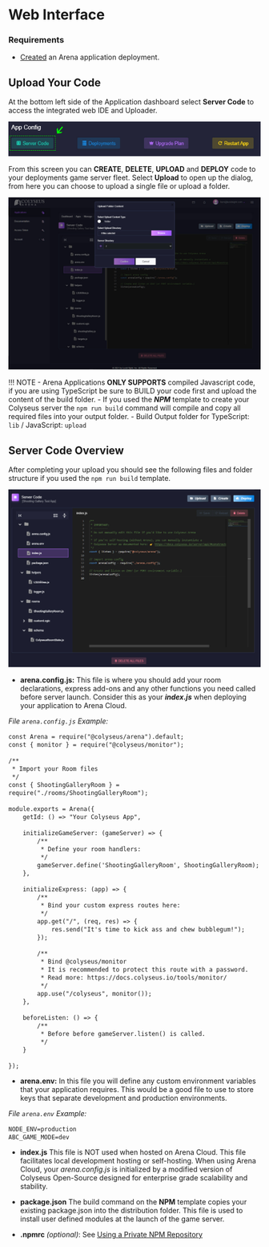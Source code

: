 # Web Interface

### Requirements

* [Created](../create-application/) an Arena application deployment.

## Upload Your Code
At the bottom left side of the Application dashboard select **Server Code** to access the integrated web IDE and Uploader. 

![Arena Application Management View](../../images/edit-server-code.jpg)

From this screen you can **CREATE**, **DELETE**, **UPLOAD** and **DEPLOY** code to your deployments game server fleet. Select **Upload** to open up the dialog, from here you can choose to upload a single file or upload a folder. 

![Arena Application Management View](../../images/upload-dialog.jpg)

!!! NOTE
    - Arena Applications **ONLY SUPPORTS** compiled Javascript code, if you are using TypeScript be sure to BUILD your code first and upload the content of the build folder.
    - If you used the ***NPM*** template to create your Colyseus server the ``` npm run build ``` command will compile and copy all required files into your output folder.
    - Build Output folder for TypeScript: ``` lib ``` / JavaScript: ``` upload ```

## Server Code Overview

After completing your upload you should see the following files and folder structure if you used the ``` npm run build ``` template. 

![Arena Code Template](../../images/code-template.jpg)

- **arena.config.js:** This file is where you should add your room declarations, express add-ons and any other functions you need called before server launch. Consider this as your ***index.js*** when deploying your application to Arena Cloud.

*File ```arena.config.js``` Example:*
```
const Arena = require("@colyseus/arena").default;
const { monitor } = require("@colyseus/monitor");

/**
 * Import your Room files
 */
const { ShootingGalleryRoom } = require("./rooms/ShootingGalleryRoom");

module.exports = Arena({
    getId: () => "Your Colyseus App",

    initializeGameServer: (gameServer) => {
        /**
         * Define your room handlers:
         */
        gameServer.define('ShootingGalleryRoom', ShootingGalleryRoom);
    },

    initializeExpress: (app) => {
        /**
         * Bind your custom express routes here:
         */
        app.get("/", (req, res) => {
            res.send("It's time to kick ass and chew bubblegum!");
        });

        /**
         * Bind @colyseus/monitor
         * It is recommended to protect this route with a password.
         * Read more: https://docs.colyseus.io/tools/monitor/
         */
        app.use("/colyseus", monitor());
    },

    beforeListen: () => {
        /**
         * Before before gameServer.listen() is called.
         */
    }

});
```
- **arena.env:** In this file you will define any custom environment variables that your application requires. This would be a good file to use to store keys that separate development and production environments.

*File ```arena.env``` Example:*
```
NODE_ENV=production
ABC_GAME_MODE=dev
```

 - **index.js** This file is NOT used when hosted on Arena Cloud. This file facilitates local development hosting or self-hosting. When using Arena Cloud, your *arena.config.js* is initialized by a modified version of Colyseus Open-Source designed for enterprise grade scalability and stability.

 - **package.json** The build command on the **NPM** template copies your existing package.json into the distribution folder. This file is used to install user defined modules at the launch of the game server.

- **.npmrc** *(optional)*: See [Using a Private NPM Repository](../../reference/npmrc-custom/)